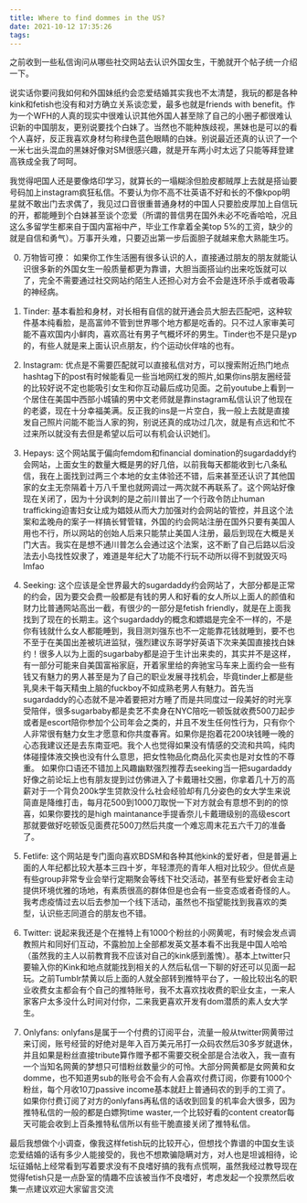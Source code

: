 ```yaml
---
title: Where to find dommes in the US?
date: 2021-10-12 17:35:26
tags:
---
```


之前收到一些私信询问从哪些社交网站去认识外国女生，干脆就开个帖子统一介绍一下。

说实话你要问我如何和外国妹纸约会恋爱结婚其实我也不太清楚，我玩的都是各种kink和fetish也没有和对方确立关系谈恋爱，最多也就是friends with benefit。作为一个WFH的人真的现实中很难认识其他外国人甚至除了自己的小圈子都很难认识新的中国朋友，更别说要找个白妹了。当然也不能种族歧视，黑妹也是可以的看个人喜好，反正我喜欢身材匀称绿色蓝色眼睛的白妹。别说最近还真的认识了一个一米七出头混血的黑妹好像对SM很感兴趣，就是开车两小时太远了只能等拜登建高铁成全我了呵呵。

我觉得吧国人还是要像烙印学习，就算长的一塌糊涂但脸皮都贼厚上去就是搭讪要号码加上instagram疯狂私信。不要认为你不高不壮英语不好和长的不像kpop明星就不敢出门去求偶了，我见过口音很重普通身材的中国人只要脸皮厚加上自信玩的开，都能睡到个白妹甚至谈个恋爱（所谓的普信男在国外未必不吃香哈哈，况且这么多留学生都来自于国内富裕中产，毕业工作拿着全美top 5%的工资，缺少的就是自信和勇气）。万事开头难，只要迈出第一步后面胆子就越来愈大熟能生巧。

0. 万物皆可撩： 如果你工作生活圈有很多认识的人，直接通过朋友的朋友就能认识很多新的外国女生一般质量都更为靠谱，大胆当面搭讪约出来吃饭就可以了，完全不需要通过社交网站约陌生人还担心对方会不会是连环杀手或者吸毒的神经病。

1. Tinder: 基本看脸和身材，对长相有自信的就开通会员大胆去匹配吧，这种软件基本纯看脸，是高富帅不管到世界哪个地方都是吃香的。只不过人家审美可能不喜欢国内小鲜肉，喜欢高壮有男子气概坏坏的男生。Tinder也不是只是yp的，有些人就是来上面认识点朋友，约个运动伙伴啥的也有。

2. Instagram: 优点是不需要匹配就可以直接私信对方，可以搜索附近热门地点hashtag下的post有时候能看见一些当地网红发的照片,如果你ins朋友圈经营的比较好说不定也能吸引女生和你互动最后成功见面。之前youtube上看到一个居住在美国中西部小城镇的男中文老师就是靠instagram私信认识了他现在的老婆，现在十分幸福美满。反正我的ins是一片空白，我一般上去就是直接发自己照片问能不能当人家的狗，别说还真的成功过几次，就是有点远和忙不过来所以就没有去但是希望以后可以有机会认识她们。

3. Hepays: 这个网站属于偏向femdom和financial domination的sugardaddy约会网站，上面女生的数量大概是男的好几倍，以前我每天都能收到七八条私信，我在上面找到过两三个本地的女主体验还不错，后来甚至还认识了其他国家的女主无奈隔着十万八千里也就网调过一两次就不再联系了。这个网站好像现在关闭了，因为十分讽刺的是之前川普出了一个行政令防止human trafficking迫害妇女让成为娼妓从而大力加强对约会网站的管控，并且这个法案和孟晚舟的案子一样搞长臂管辖，外国的约会网站注册在国外只要有美国人用也不行，所以网站的创始人后来只能禁止美国人注册，最后到现在大概是关门大吉。我实在是想不通川普怎么会通过这个法案，这不断了自己后路以后没法去小岛找性奴隶了，难道是年纪大了功能不行玩不动所以得不到就毁灭吗lmfao

4. Seeking: 这个应该是全世界最大的sugardaddy约会网站了，大部分都是正常的约会，因为要交会费一般都是有钱的男人和好看的女人所以上面人的颜值和财力比普通网站高出一截，有很少的一部分是fetish friendly，就是在上面我找到了现在的长期主。这个sugardaddy的概念和嫖娼是完全不一样的，不是你有钱就什么女人都能睡到，我目测刘强东也不一定能靠花钱就睡到，要不也不至于在美国出差被坑进监狱，强烈建议东哥学好英语下次来美国直接找白妹约！很多人以为上面的sugarbaby都是迫于生计出来卖的，其实并不是这样，有一部分可能来自美国富裕家庭，开着家里给的奔驰宝马车来上面约会一些有钱又有魅力的男人甚至是为了自己的职业发展寻找机会，毕竟tinder上都是些乳臭未干每天精虫上脑的fuckboy不如成熟老男人有魅力。首先当sugardaddy的心态就不是冲着要把对方睡了而是共同度过一段美好的时光享受陪伴，很多sugarbaby都是卖艺不卖身在NYC陪吃一顿饭就收费500刀起步或者是escort陪你参加个公司年会之类的，并且不发生任何性行为，只有你个人非常很有魅力女生才愿意和你共度春宵。如果你是抱着花200块钱睡一晚的心态我建议还是去东南亚吧。我个人也觉得如果没有情感的交流和共鸣，纯肉体碰撞体液交换也没有什么意思，把女性物品化商品化买卖也是对女性的不尊重。
如果你口语还不错加上风趣幽默强烈推荐去seeking当一把sugardaddy好像之前论坛上也有朋友提到过仿佛进入了卡戴珊社交圈，你拿着几十万的高薪对于一个背负200k学生贷款没什么社会经验却有几分姿色的女大学生来说简直是降维打击，每月花500到1000刀取悦一下对方就会有意想不到的的惊喜，如果你要找的是high maintanance手提香奈儿卡戴珊级别的高级escort那就要做好吃顿饭见面费花500刀然后共度一个难忘周末花五六千刀的准备了。

5. Fetlife: 这个网站是专门面向喜欢BDSM和各种其他kink的爱好者，但是普遍上面的人年纪都比较大基本三四十岁，年轻漂亮的青年人相对比较少。但优点是有些group非常专业会举行定期聚会等线下社交活动，甚至有些爱好者会主动提供环境优雅的场地，有素质很高的群体但是也会有一些变态或者奇怪的人。我考虑疫情过去以后去参加一个线下活动，虽然也不指望能找到我喜欢的类型，认识些志同道合的朋友也不错。

6. Twitter: 说起来我还是个在推特上有1000个粉丝的小网黄呢，有时候会发点调教照片和同好们互动，不露脸加上全部都发英文基本看不出我是中国人哈哈（虽然我的主人以前教育我不应该对自己的kink感到羞愧）。基本上twitter只要输入你的Kink和地点就能找到相关的人然后私信一下聊的好还可以见面一起玩。之前Tumblr禁黄以后上面的人就全部转到推特平台了，一般比较出名的职业收费女主都会有个自己的推特账号，我不太喜欢找收费的职业女主，一来人家客户太多没什么时间对付你，二来我更喜欢开发有dom潜质的素人女大学生。

7. Onlyfans: onlyfans是属于一个付费的订阅平台，流量一般从twitter网黄带过来订阅，账号经营的好绝对是年入百万美元吊打一众码农然后30多岁就退休，并且如果是粉丝直接tribute算作赠予都不需要交税全部是合法收入，我一直有一个当知名网黄的梦想只可惜粉丝数量少的可怜。大部分网黄都是女网黄和女domme，也不知道男sub的账号会不会有人会喜欢付费订阅，你要有1000个粉丝，每个月收10刀passive income基本就赶上普通码农的到手的工资了。如果你付费订阅了对方的onlyfans再私信的话收到回复的机率会大很多，因为推特私信的一般的都是白嫖狗time waster,一个比较好看的content creator每天可能会收到上百条推特私信所以有些干脆直接关闭了推特私信。


最后我想做个小调查，像我这样fetish玩的比较开心，但想找个靠谱的中国女生谈恋爱结婚的话有多少人能接受的，我也不想欺骗隐瞒对方，对人也是坦诚相待，论坛征婚帖上经常看到写着要求没有不良嗜好搞的我有点慌啊，虽然我经过教导现在觉得fetish只是一点卧室的情趣不应该被当作不良嗜好，考虑发起一个投票然后收集一点建议欢迎大家留言交流